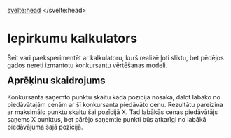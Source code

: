 <script>
	import Calculator from '$components/TenderCalculator.svelte'
</script>

<svelte:head>
	<title>Iepirkumu kalkulators</title>
	<meta name="description" content="Kalkulators, kas realizē sliktu iepirkumu vērtēšanas modeli.">
</svelte:head>

# Iepirkumu kalkulators

Šeit vari paeksperimentēt ar kalkulatoru, kurš realizē ļoti sliktu, bet
pēdējos gados nereti izmantotu konkursantu vērtēšanas modeli.

<Calculator editable=true configurable=true />

## Aprēķinu skaidrojums

Konkursanta saņemto punktu skaitu kādā pozīcijā nosaka, dalot labāko no
piedāvātajām cenām ar šī konkursanta piedāvāto cenu. Rezultātu pareizina
ar maksimālo punktu skaitu šai pozīcijā X. Tad labākās cenas piedāvātājs
saņems X punktus, bet pārējo saņemtie punkti būs atkarīgi no labākā
piedāvājuma šajā pozīcijā.

<style>
	h2 {
		margin-top: var(--space-base);
	}
</style>
